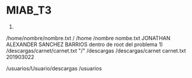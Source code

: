 # MIAB_T3
1)
/home/nombre/nombre.txt
/
/home
/nombre
nombe.txt
JONATHAN ALEXANDER SANCHEZ BARRIOS
dentro de root del problema 1) 
/descargas/carnet/carnet.txt
"/"
/descargas
/descargas/carnet
carnet.txt
201903022

/usuarios/Usuario/descargas
/usuarios